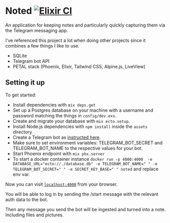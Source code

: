 # Noted [![Elixir CI](https://github.com/m13m/noted/actions/workflows/elixir.yml/badge.svg?branch=main)](https://github.com/m13m/noted/actions/workflows/elixir.yml)

An application for keeping notes and particularly quickly capturing them via the Telegram messaging app.

I've referenced this project a lot when doing other projects since it combines a few things I like to use.

- SQLite
- Telegram bot API
- PETAL stack (Phoenix, Elixir, Tailwind CSS, Alpine.js, LiveView)

## Setting it up

To get started:

  * Install dependencies with `mix deps.get`
  * Set up a Postgres database on your machine with a username and password matching the things in `config/dev.exs`.
  * Create and migrate your database with `mix ecto.setup`.
  * Install Node.js dependencies with `npm install` inside the `assets` directory
  * Create a Telegram bot as [instructed here](https://core.telegram.org/bots#6-botfather).
  * Make sure to set environment variables: TELEGRAM_BOT_SECRET and TELEGRAM_BOT_NAME to the respective values for your bot.
  * Start Phoenix endpoint with `mix phx.server`
  * To start a docker container instance `docker run -p 4000:4000  -e DATABASE_URL="ecto://./database.db" -e TELEGRAM_BOT_NAME=" " -e TELEGRAM_BOT_SECRET=" " -e SECRET_KEY_BASE=" " noted` and replace env var.

Now you can visit [`localhost:4000`](http://localhost:4000) from your browser.

You will be able to log in by sending the /start message with the relevant auth data to the bot.

Then any message you send the bot will be ingested and turned into a note. Including files and pictures.
